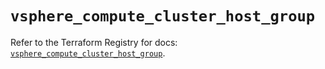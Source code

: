 # `vsphere_compute_cluster_host_group`

Refer to the Terraform Registry for docs: [`vsphere_compute_cluster_host_group`](https://registry.terraform.io/providers/vmware/vsphere/2.15.0/docs/resources/compute_cluster_host_group).
